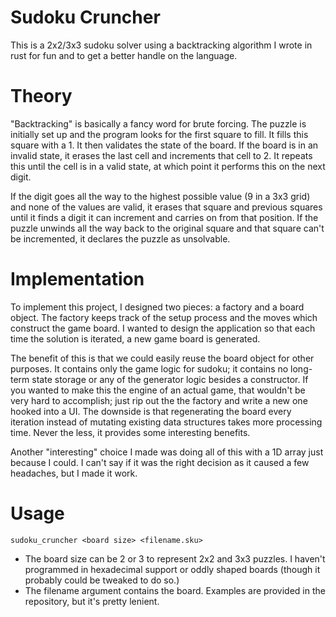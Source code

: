 # Sudoku Cruncher
This is a 2x2/3x3 sudoku solver using a backtracking algorithm I wrote in rust for fun and to get a better handle on the language.

# Theory

"Backtracking" is basically a fancy word for brute forcing. The puzzle is initially set up and the program looks for the first square to fill. It fills this square with a 1. It then validates the state of the board. If the board is in an invalid state, it erases the last cell and increments that cell to 2. It repeats this until the cell is in a valid state, at which point it performs this on the next digit.

If the digit goes all the way to the highest possible value (9 in a 3x3 grid) and none of the values are valid, it erases that square and previous squares until it finds a digit it can increment and carries on from that position. If the puzzle unwinds all the way back to the original square and that square can't be incremented, it declares the puzzle as unsolvable.

# Implementation

To implement this project, I designed two pieces: a factory and a board object. The factory keeps track of the setup process and the moves which construct the game board. I wanted to design the application so that each time the solution is iterated, a new game board is generated. 

The benefit of this is that we could easily reuse the board object for other purposes. It contains only the game logic for sudoku; it contains no long-term state storage or any of the generator logic besides a constructor. If you wanted to make this the engine of an actual game, that wouldn't be very hard to accomplish; just rip out the the factory and write a new one hooked into a UI. The downside is that regenerating the board every iteration instead of mutating existing data structures takes more processing time. Never the less, it provides some interesting benefits.

Another "interesting" choice I made was doing all of this with a 1D array just because I could. I can't say if it was the right decision as it caused a few headaches, but I made it work.

# Usage
`sudoku_cruncher <board size> <filename.sku>`

- The board size can be 2 or 3 to represent 2x2 and 3x3 puzzles. I haven't programmed in hexadecimal support or oddly shaped boards (though it probably could be tweaked to do so.)
- The filename argument contains the board. Examples are provided in the repository, but it's pretty lenient.
